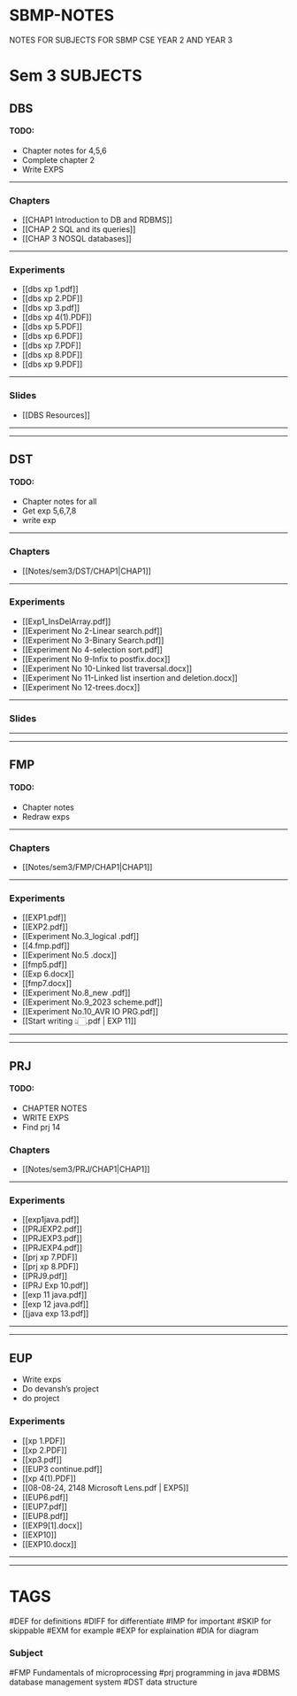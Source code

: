 # SBMP-NOTES
NOTES FOR SUBJECTS FOR SBMP CSE YEAR 2 AND YEAR 3

# Sem 3 SUBJECTS
## DBS
#### TODO:
- Chapter notes for 4,5,6
- Complete chapter 2
- Write EXPS
---
### Chapters
- [[CHAP1 Introduction to DB and RDBMS]]
- [[CHAP 2 SQL and its queries]]
- [[CHAP 3 NOSQL databases]]
--- 
### Experiments
- [[dbs xp 1.pdf]]
- [[dbs xp 2.PDF]]
- [[dbs xp 3.pdf]]
- [[dbs xp 4(1).PDF]]
- [[dbs xp 5.PDF]]
- [[dbs xp 6.PDF]]
- [[dbs xp 7.PDF]]
- [[dbs xp 8.PDF]]
- [[dbs xp 9.PDF]]
---
### Slides
- [[DBS Resources]]
----
___
## DST
#### TODO:
- Chapter notes for all
- Get exp 5,6,7,8
- write exp
--- 
### Chapters
- [[Notes/sem3/DST/CHAP1|CHAP1]]
---
### Experiments
- [[Exp1_InsDelArray.pdf]]
- [[Experiment No 2-Linear search.pdf]]
- [[Experiment No 3-Binary Search.pdf]]
- [[Experiment No 4-selection sort.pdf]]
- [[Experiment No 9-Infix to postfix.docx]]
- [[Experiment No 10-Linked list traversal.docx]]
- [[Experiment No 11-Linked list insertion and deletion.docx]]
- [[Experiment No 12-trees.docx]]
---
### Slides

---
---
## FMP
#### TODO:
- Chapter notes
- Redraw exps
---
### Chapters
- [[Notes/sem3/FMP/CHAP1|CHAP1]]

---
### Experiments
- [[EXP1.pdf]]
- [[EXP2.pdf]]
- [[Experiment No.3_logical .pdf]]
- [[4.fmp.pdf]]
- [[Experiment No.5 .docx]]
- [[fmp5.pdf]]
- [[Exp 6.docx]]
- [[fmp7.docx]]
- [[Experiment No.8_new .pdf]]
- [[Experiment No.9_2023 scheme.pdf]]
- [[Experiment No.10_AVR IO PRG.pdf]]
- [[Start writing 👆🏻.pdf | EXP 11]]
---
---
## PRJ
#### TODO:
- CHAPTER NOTES
- WRITE EXPS
- Find prj 14
### Chapters
- [[Notes/sem3/PRJ/CHAP1|CHAP1]]
---
### Experiments
- [[exp1java.pdf]]
- [[PRJEXP2.pdf]]
- [[PRJEXP3.pdf]]
- [[PRJEXP4.pdf]]
- [[prj xp 7.PDF]]
- [[prj xp 8.PDF]]
- [[PRJ9.pdf]]
- [[PRJ Exp 10.pdf]]
- [[exp 11 java.pdf]]
- [[exp 12 java.pdf]]
- [[java exp 13.pdf]]
---
---
## EUP
- Write exps
- Do devansh’s project
- do project
### Experiments
- [[xp 1.PDF]]
- [[xp 2.PDF]]
- [[xp3.pdf]]
- [[EUP3 continue.pdf]]
- [[xp 4(1).PDF]]
- [[08-08-24, 2148 Microsoft Lens.pdf | EXP5]]
- [[EUP6.pdf]]
- [[EUP7.pdf]]
- [[EUP8.pdf]]
- [[EXP9[1].docx]]
- [[EXP10]]
- [[EXP10.docx]]
---
---

# TAGS

#DEF for definitions 
#DIFF for differentiate
#IMP for important
#SKIP for skippable
#EXM for example
#EXP for explaination
#DIA for diagram
### Subject
#FMP Fundamentals of microprocessing
#prj programming in java
#DBMS database management system
#DST data structure 